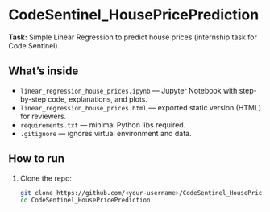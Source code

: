 # CodeSentinel_HousePricePrediction

**Task:** Simple Linear Regression to predict house prices (internship task for Code Sentinel).

## What’s inside
- `linear_regression_house_prices.ipynb` — Jupyter Notebook with step-by-step code, explanations, and plots.
- `linear_regression_house_prices.html` — exported static version (HTML) for reviewers.
- `requirements.txt` — minimal Python libs required.
- `.gitignore` — ignores virtual environment and data.

## How to run
1. Clone the repo:
   ```bash
   git clone https://github.com/<your-username>/CodeSentinel_HousePricePrediction.git
   cd CodeSentinel_HousePricePrediction
